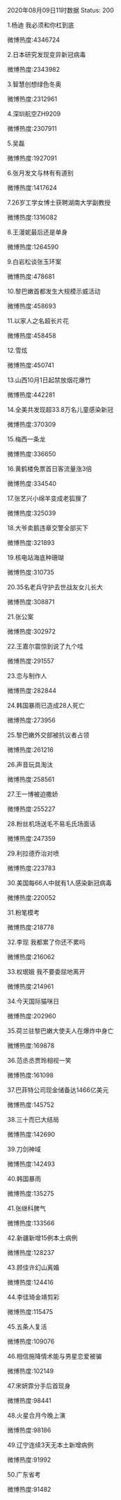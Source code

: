 2020年08月09日11时数据
Status: 200

1.杨迪 我必须和你杠到底

微博热度:4346724

2.日本研究发现变异新冠病毒

微博热度:2343982

3.智慧创想绿色冬奥

微博热度:2312961

4.深圳航空ZH9209

微博热度:2307911

5.吴磊

微博热度:1927091

6.张月发文与林有有道别

微博热度:1417624

7.26岁工学女博士获聘湖南大学副教授

微博热度:1316082

8.王漫妮最后还是单身

微博热度:1264590

9.白岩松谈张玉环案

微博热度:478681

10.黎巴嫩首都发生大规模示威活动

微博热度:458693

11.以家人之名超长片花

微博热度:458458

12.雪炫

微博热度:450741

13.山西10月1日起禁放烟花爆竹

微博热度:442281

14.全美共发现超33.8万名儿童感染新冠

微博热度:370309

15.梅西一条龙

微博热度:336650

16.黄鹤楼免票首日客流量涨3倍

微博热度:334540

17.张艺兴小绵羊变成老狐狸了

微博热度:325039

18.大爷卖鹅违章交警全部买下

微博热度:321893

19.核电站海底种珊瑚

微博热度:310735

20.35名老兵守护去世战友女儿长大

微博热度:308871

21.张公案

微博热度:302972

22.王嘉尔震惊到说了九个哇

微博热度:291557

23.恋与制作人

微博热度:282844

24.韩国暴雨已造成28人死亡

微博热度:273956

25.黎巴嫩外交部被抗议者占领

微博热度:261216

26.声音玩具淘汰

微博热度:258561

27.王一博被迫撒娇

微博热度:255227

28.粉丝机场送毛不易毛氏场面话

微博热度:247359

29.利拉德乔治对喷

微博热度:223783

30.美国每66人中就有1人感染新冠病毒

微博热度:220052

31.粉笔模考

微博热度:218778

32.李现 我都累了你还不累吗

微博热度:216062

33.权珉娥 我不要委屈地离开

微博热度:214961

34.今天国际猫咪日

微博热度:202960

35.荷兰驻黎巴嫩大使夫人在爆炸中身亡

微博热度:169878

36.范丞丞贾玲相视一笑

微博热度:161098

37.巴菲特公司现金储备达1466亿美元

微博热度:145752

38.三十而已大结局

微博热度:142690

39.刀剑神域

微博热度:142493

40.韩国暴雨

微博热度:135275

41.张继科脾气

微博热度:133566

42.新疆新增15例本土病例

微博热度:128237

43.顾佳许幻山离婚

微博热度:124416

44.李佳琦金靖剪彩

微博热度:115475

45.五条人复活

微博热度:109076

46.相信施降情术能与男星恋爱被骗

微博热度:102149

47.宋妍霏分手后首现身

微博热度:98441

48.火星合月今晚上演

微博热度:98186

49.辽宁连续3天无本土新增病例

微博热度:91992

50.广东省考

微博热度:91482

